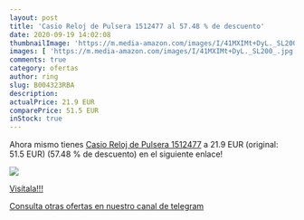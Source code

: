 ```yaml
---
layout: post
title: 'Casio Reloj de Pulsera 1512477 al 57.48 % de descuento'
date: 2020-09-19 14:02:08
thumbnailImage: 'https://m.media-amazon.com/images/I/41MXIMt+DyL._SL200_.jpg'
images: [ 'https://m.media-amazon.com/images/I/41MXIMt+DyL._SL200_.jpg' ]
comments: true
category: ofertas
author: ring
slug: B004323RBA
description:
actualPrice: 21.9 EUR
comparePrice: 51.5 EUR
inStock: true
---
```


Ahora mismo tienes [Casio Reloj de Pulsera 1512477](https://www.amazon.com/dp/B004323RBA/?tag=redken08-20) a 21.9 EUR (original: 51.5 EUR) (57.48 %  de descuento) en el siguiente enlace!

[![](https://m.media-amazon.com/images/I/41MXIMt+DyL._SL200_.jpg)](https://www.amazon.com/dp/B004323RBA/?tag=redken08-20)

[Visítala!!!](https://www.amazon.com/dp/B004323RBA/?tag=redken08-20)

[Consulta otras ofertas en nuestro canal de telegram](https://t.me/s/ofertas25)

